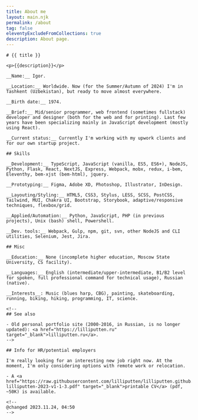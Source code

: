 ```yaml
---
title: About me
layout: main.njk
permalink: /about
tag: false
eleventyExcludeFromCollections: true
description: About page.
---
```


    # {{ title }}

    <p>{{description}}</p>

    __Name:__ Igor.

    __Location:__ Worldwide. Now (for the Summer/Autumn of 2024) I'm in Tashkent (Uzbekistan), but ready to move almost everywhere.

    __Birth date:__ 1974.

    __Brief:__ Mid/senior programmer, web frontend (sometimes fullstack) developer and designer (both for the web and for printing). Last few years have been specializing mainly in JavaScript development (mostly using React).

    __Current status:__ Currently I'm working with my upwork clients and for our own startup project.

    ## Skills

    __Development:__ TypeScript, JavaScript (vanilla, ES5, ES6+), NodeJS, Python, Flask, React, NextJS, Express, Webpack, mobx, redux, i-bem, Eleventhy, bem-xjst (bem-html), jquery.

    __Prototyping:__ Figma, Adobe XD, Photoshop, Illustrator, InDesign.

    __Layouting/Styling:__ HTML5, CSS3, Stylus, LESS, SCSS, PostCSS, Tailwind, MUI, Chakra UI, Bootstrap, Storybook, adaptive/responsive techniques, flexbox/grid.

    __Applied/Automation:__ Python, JavaScript, PHP (in previous projects), Unix (bash) shell, Powershell.

    __Dev. tools:__ Webpack, Gulp, npm, git, svn, other NodeJS and CLI utilities, Selenium, Jest, Jira.

    ## Misc

    __Education:__ None (incomplete higher education, Moscow State University, CS facility).

    __Languages:__ English (intermediate/upper-intermediate, B1/B2 level for spoken, full professional command for technical usage), Russian (native).

    __Interests__: Music (blues harp, CBG), painting, skateboarding, running, biking, hiking, programming, IT, science.

    <!--
    ## See also

    - Old personal portfolio site (2000-2016, in Russian, is no longer updated): <a href="https://lilliputten.ru" target="_blank">lilliputten.ru</a>.
    -->

    ## Info for HR/potential employers

    I'm really looking for an interesting new job right now. At the moment, I'm only considering options with remote work or relocation.

    - A <a href="https://raw.githubusercontent.com/lilliputten/lilliputten.github.io/master/site/cv-lilliputten-2023-v1-1-3.pdf" target="_blank">printable CV</a> (pdf, ~50K) is available.

    <!--
    @changed 2023.11.24, 04:50
    -->

